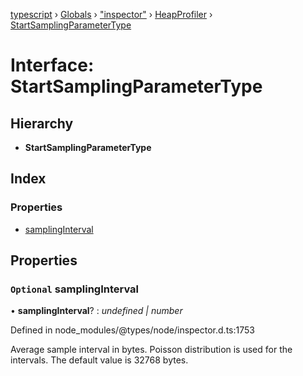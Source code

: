 [typescript](../README.md) › [Globals](../globals.md) › ["inspector"](../modules/_inspector_.md) › [HeapProfiler](../modules/_inspector_.heapprofiler.md) › [StartSamplingParameterType](_inspector_.heapprofiler.startsamplingparametertype.md)

# Interface: StartSamplingParameterType

## Hierarchy

* **StartSamplingParameterType**

## Index

### Properties

* [samplingInterval](_inspector_.heapprofiler.startsamplingparametertype.md#optional-samplinginterval)

## Properties

### `Optional` samplingInterval

• **samplingInterval**? : *undefined | number*

Defined in node_modules/@types/node/inspector.d.ts:1753

Average sample interval in bytes. Poisson distribution is used for the intervals. The default value is 32768 bytes.
